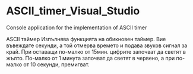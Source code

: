 # ASCII_timer_Visual_Studio
Console application for the implementation of ASCII timer

ASCII таймер
Изпълнява функцията на обикновен таймер. Вие въвеждате секунди, а той отмерва времето и подава звуков сигнал за край.
При оставащи по-малко от 15мин. цифрите започват да светят в жълто.
По-малко от 1 минута започват да светят в червено, а при по-малко от 10 секунди, премигват.
